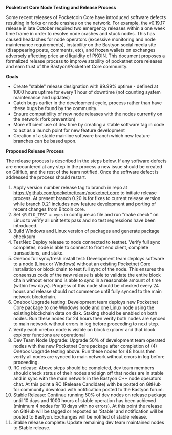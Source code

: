 **Pocketnet Core Node Testing and Release Process**

Some recent releases of Pocketcoin Core have introduced software defects resulting in forks or node crashes on the network.  For example, the v0.19.17 release in late October required two emergency releases within a one week time frame in order to resolve node crashes and stuck nodes.  This has caused headaches for node operators (excessive monitoring and node maintenance requirements), instability on the Bastyon social media site (disappearing posts, comments, etc), and frozen wallets on exchanges adversely affecting price and liquidity of PKOIN.
  This document proposes a formalized release process to improve stability of pocketnet core releases and earn trust of the Bastyon/Pocketnet Core community. 
  
**Goals**

- Create "stable" release designation with 99.99% uptime - defined at 1000 hours uptime for every 1 hour of downtime (not counting system maintenance and updates) 
- Catch bugs earlier in the development cycle, process rather than have these bugs be found by the community.
- Ensure compatibility of new node releases with the nodes currently on the network (fork prevention)
- More efficient use of dev time by creating a stable software tag in code to act as a launch point for new feature development
- Creation of a stable mainline software branch which new feature branches can be based upon.


**Proposed Release Process**

The release process is described in the steps below.  If any software defects are encountered at any step in the process a new issue should be created on GitHub, and the rest of the team notified.  Once the software defect is addressed the process should restart.

1. Apply version number release tag to branch in repo at https://github.com/pocketnetteam/pocketnet.core to initiate release process.  At present branch 0.20 is for fixes to current release version while branch 0.21 includes new feature development and porting of recent changes from Bitcoin core.
1. Set ```$BUILD_TEST = xyes``` in configure.ac file and run "make check" on Linux to verify all unit tests pass and no test regressions have been introduced.  
1. Build Windows and Linux version of packages and generate package checksum
1. TestNet: Deploy release to node connected to testnet.  Verify full sync completes, node is able to connect to front end client, complete transactions, and stake.
1. Onebox full sync/fresh install test:  Development team deploys software to a node (Linux or Windows) without an existing Pocketnet Core installation or block chain to test full sync of the node.  This ensures the consensus code of the new release is able to validate the entire block chain without error and is able to sync in a reasonable amount of time (within few days).  Progress of this node should be checked every 24 hours and release should not commence until fully synced to the main network blockchain.
1. Onebox Upgrade testing: Development team deploys new Pocketnet Core package to one Windows node and one Linux node using the existing blockchain data on disk.  Staking should be enabled on both nodes.  Run these nodes for 24 hours then verify both nodes are synced to main network without errors in log before proceeding to next step.
1. Verify each onebox node is visible on block explorer and that block explorer functions are operational
3. Dev Team Node Upgrade: Upgrade 50% of development team operated nodes with the new Pocketnet Core package after completion of (4) Onebox Upgrade testing above.  Run these nodes for 48 hours then verify all nodes are synced to main network without errors in log before proceeding.
4.  RC release: Above steps should be completed, dev team members should check status of their nodes and sign off that nodes are in stable and in sync with the main network in the Bastyon C++ node operators chat.  At this point a RC (Release Candidate) with be posted on GitHub for community download with notification posted to the Bastyon forum.
5.  Stable Release: Continue running 50% of dev nodes on release package until 10 days and 1000 hours of stable operation has been achieved (minimum 4 nodes for 10 days with no errors).  At this point the release on GitHub will be tagged or reposted as 'Stable' and notification will be posted to Bastyon.  Exchanges will be notified of stable release. 
6. Stable release complete: Update remaining dev team maintained nodes to Stable release.  
